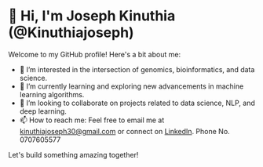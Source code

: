 # 👋 Hi, I'm Joseph Kinuthia (@Kinuthiajoseph)

Welcome to my GitHub profile! Here's a bit about me:

- 👀 I’m interested in the intersection of genomics, bioinformatics, and data science.
- 🌱 I’m currently learning and exploring new advancements in machine learning algorithms.
- 💞️ I’m looking to collaborate on projects related to data science, NLP, and deep learning.
- 📫 How to reach me: Feel free to email me at kinuthiajoseph30@gmail.com or connect on [LinkedIn](https://www.linkedin.com/in/joseph-kinuthia-7376b615a).
                      Phone No. 0707605577

Let's build something amazing together!

<!---
Kinuthiajoseph/Kinuthiajoseph is a ✨ special ✨ repository because its `README.md` (this file) appears on your GitHub profile.
You can click the Preview link to take a look at your changes.
--->
